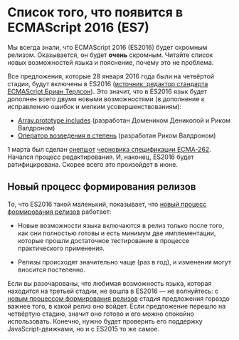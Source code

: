 # Список того, что появится в ECMAScript 2016 (ES7)

Мы всегда знали, что ECMAScript 2016 (ES2016) будет скромным релизом. 
Оказывается, он будет **очень** скромным. Читайте список новых возможностей 
языка и пояснение, почему это не проблема.

Все предложения, которые 28 января 2016 года были на четвёртой стадии, будут включены в ES2016
([источник: редактор стандарта ECMAScript Бриан Терлсон][1]). 
Это значит, что в ES2016 язык будет дополнен всего двумя новыми возможностями 
(в дополнение к исправлению ошибок и мелким усовершенствованиям):

* [Array.prototype.includes][4] (разработан Домеником Дениколой и Риком Валдроном)
* [Оператор возведения в степень][5] (разработан Риком Валдроном)

1 марта был сделан [снепшот][6] [черновика спецификации ECMA-262][2]. Начался процесс 
редактирования. И, наконец, ES2016 будет ратифицирована. Скорее всего это произойдет в июне.


## Новый процесс формирования релизов

То, что ES2016 такой маленький, показывает, что [новый процесс формирования релизов][3]
работает:
   
* Новые возможности языка включаются в релиз только после того, как они полностью готовы и 
  есть минимум две имплементации, которые прошли достаточное тестирование в процессе
  практического применения.

* Релизы происходят значительно чаще (раз в год), и изменения могут вносится постепенно.

Если вы разочарованы, что любимая возможность языка, которая находится на третьей стадии, не вошла
в ES2016 — не волнуйтесь: с [новым процессом формирования релизов][3] стадия предложения
гораздо важнее того, в какой релиз оно войдет. Если предложение перешло на четвёртую стадию, значит
оно готово и его можно спокойно использовать. Конечно, нужно будет проверить его поддержку
JavaScript-движками, но и с ES2015 то же самое.

 [1]: https://twitter.com/bterlson/status/692427832555892736
 [2]: https://tc39.github.io/ecma262/
 [3]: http://www.2ality.com/2015/11/tc39-process.html
 [4]: http://www.2ality.com/2016/02/array-prototype-includes.html
 [5]: http://www.2ality.com/2016/02/exponentiation-operator.html
 [6]: https://tc39.github.io/ecma262/2016/
